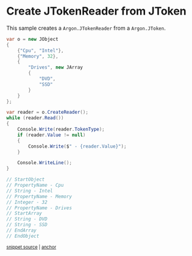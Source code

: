 # Create JTokenReader from JToken

This sample creates a `Argon.JTokenReader` from a `Argon.JToken`.

<!-- snippet: CreateReader -->
<a id='snippet-createreader'></a>
```cs
var o = new JObject
{
    {"Cpu", "Intel"},
    {"Memory", 32},
    {
        "Drives", new JArray
        {
            "DVD",
            "SSD"
        }
    }
};

var reader = o.CreateReader();
while (reader.Read())
{
    Console.Write(reader.TokenType);
    if (reader.Value != null)
    {
        Console.Write($" - {reader.Value}");
    }

    Console.WriteLine();
}

// StartObject
// PropertyName - Cpu
// String - Intel
// PropertyName - Memory
// Integer - 32
// PropertyName - Drives
// StartArray
// String - DVD
// String - SSD
// EndArray
// EndObject
```
<sup><a href='/src/ArgonTests/Documentation/Samples/Linq/CreateReader.cs#L12-L51' title='Snippet source file'>snippet source</a> | <a href='#snippet-createreader' title='Start of snippet'>anchor</a></sup>
<!-- endSnippet -->
